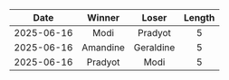 |Date|Winner|Loser|Length|
|:--:|:----:|:---:|:----:|
|2025-06-16|Modi|Pradyot|5|
|2025-06-16|Amandine|Geraldine|5|
|2025-06-16|Pradyot|Modi|5|
